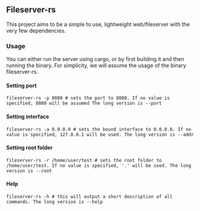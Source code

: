 ## Fileserver-rs

This project aims to be a simple to use, lightweight web/fileserver with the very few dependencies.

### Usage

You can either run the server using cargo, or by first building it and then running the binary. For simplicity, we will assume the usage of the binary fileserver-rs.

#### Setting port

```
fileserver-rs -p 8080 # sets the port to 8080. If no value is specified, 8080 will be assumed The long version is --port
```

#### Setting interface

```
fileserver-rs -a 0.0.0.0 # sets the bound interface to 0.0.0.0. If no value is specified, 127.0.0.1 will be used. The long version is --addr
```

#### Setting root folder

```
fileserver-rs -r /home/user/test # sets the root folder to /home/user/test. If no value is specified, '.' will be used. The long version is --root
```

#### Help

```
fileserver-rs -h # this will output a short description of all commands. The long version is --help
```
